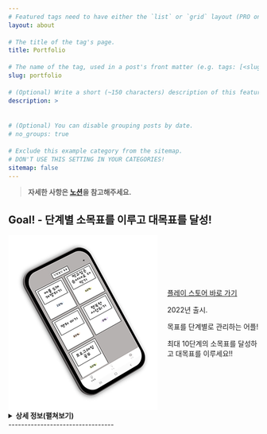 ```yaml
---
# Featured tags need to have either the `list` or `grid` layout (PRO only).
layout: about

# The title of the tag's page.
title: Portfolio

# The name of the tag, used in a post's front matter (e.g. tags: [<slug>]).
slug: portfolio

# (Optional) Write a short (~150 characters) description of this featured tag.
description: >
   

# (Optional) You can disable grouping posts by date.
# no_groups: true

# Exclude this example category from the sitemap.
# DON'T USE THIS SETTING IN YOUR CATEGORIES!
sitemap: false
---
```

>**자세한 사항은 [노션]을 참고해주세요.**

## Goal! - 단계별 소목표를 이루고 대목표를 달성!

<style>
.image-with-text {
  display: flex;
  align-items: center;
  gap: 20px;
}


.image-with-text .text {
  flex: 1;
}
</style>

<div class="image-with-text">
  <img src="/assets/img/goal1.png" alt="이미지 설명">
  <div class="text">
    <p><A href = "https://play.google.com/store/apps/details?id=com.goalapp.goal"> 플레이 스토어 바로 가기 </A></p>
    <p>2022년 출시.</p>
    <p>목표를 단계별로 관리하는 어플!</p>
    <p>최대 10단계의 소목표를 달성하고 대목표를 이루세요!!</p>
  </div>
</div>

<details>
<summary><b>상세 정보(펼쳐보기)</b></summary>
<div markdown="1">
<br>

**요약**
- Java 언어를 이용해 Android 앱 개발 및 출시.
- 대목표와 각각에 해당하는 소목표로 구성.
- MVVM 패턴 적용, Room 라이브러리 사용.

**성과**
- MVVM 패턴에 대한 이해
- 어플 출시, 플레이스토어 기준 다운로드 수 10회 이상

**시기**
- 2021.06 ~ 2022.01

</div>
</details>
---------------------------------

[플레이 스토어]: https://play.google.com/store/apps/details?id=com.goalapp.goal
[노션]: https://thoughtful-child-994.notion.site/18b751f9d6994903aa6c5135de8f7978
